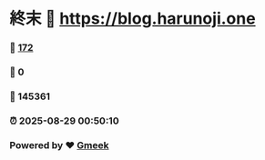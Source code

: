 # 終末 :link: https://blog.harunoji.one 
### :page_facing_up: [172](https://blog.harunoji.one/tag.html) 
### :speech_balloon: 0 
### :hibiscus: 145361 
### :alarm_clock: 2025-08-29 00:50:10 
### Powered by :heart: [Gmeek](https://github.com/Meekdai/Gmeek)
